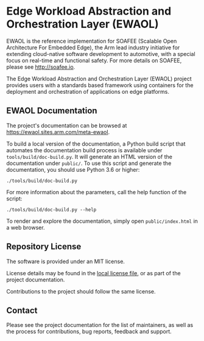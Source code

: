 # Edge Workload Abstraction and Orchestration Layer (EWAOL)

EWAOL is the reference implementation for SOAFEE (Scalable Open Architecture
For Embedded Edge), the Arm lead industry initiative for extending cloud-native
software development to automotive, with a special focus on real-time and
functional safety. For more details on SOAFEE, please see <http://soafee.io>.

The Edge Workload Abstraction and Orchestration Layer (EWAOL) project provides
users with a standards based framework using containers for the deployment and
orchestration of applications on edge platforms.

## EWAOL Documentation

The project's documentation can be browsed at
<https://ewaol.sites.arm.com/meta-ewaol>.

To build a local version of the documentation, a Python build script that
automates the documentation build process is available under
`tools/build/doc-build.py`. It will generate an HTML version of the
documentation under `public/`. To use this script and generate the
documentation, you should use Python 3.6 or higher:

    ./tools/build/doc-build.py

For more information about the parameters, call the help function of the
script:

    ./tools/build/doc-build.py --help

To render and explore the documentation, simply open `public/index.html` in a
web browser.

## Repository License

The software is provided under an MIT license.

License details may be found in the [local license file](license.rst), or as
part of the project documentation.

Contributions to the project should follow the same license.

## Contact

Please see the project documentation for the list of maintainers, as well as the
process for contributions, bug reports, feedback and support.
